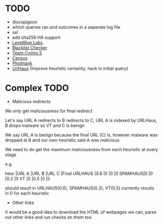 # TODO

- discopigeon
- which queries ran and outcomes in a seperate log file
- ssl
- add sha256 HA support
- [LevelBlue Labs](https://otx.alienvault.com/)
- [Blacklist Checker](https://blacklistchecker.com/)
- [Team Cymru 5](https://www.team-cymru.com/)
- [Censys](https://search.censys.io/)
- [Phishtank](https://phishtank.org/)
- [UrlHaus](https://urlhaus.abuse.ch/) (Improve heuristic certainty, hack in initial query)

# Complex TODO

- Malicious redirects

We only get maliciousness for final redirect

Let's say URL A redirects to B redirects to C, URL A is indexed by URLHaus, B drops malware so VT and C is benign

We say URL A is benign because the final URL (C) is, however malware was dropped at B and our own heuristic said A was malicious

We need to do get the maximum maliciousness from each heuristic at every stage 

e.g.

heur 	|URL A 	|URL B 	|URL C 	|Final
URLHAUS |0.6	|0	 	|0 		|0
SPAMHAUS|0		|0		|0.2 	|0
VT		|0		|0.5 	|0		|0

should result in URLHAUS(0.6), SPAMHAUS(0.2), VT(0.5)
currently results in 0 for each heuristic

- Other links

It would be a good idea to download the HTML of webpages we can, parse out other links and run checks on them too
